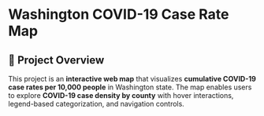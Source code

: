 # Washington COVID-19 Case Rate Map

## 📌 Project Overview

This project is an **interactive web map** that visualizes __cumulative COVID-19 case rates per 10,000 people__ in Washington state. The map enables users to explore **COVID-19 case density by county** with hover interactions, legend-based categorization, and navigation controls.